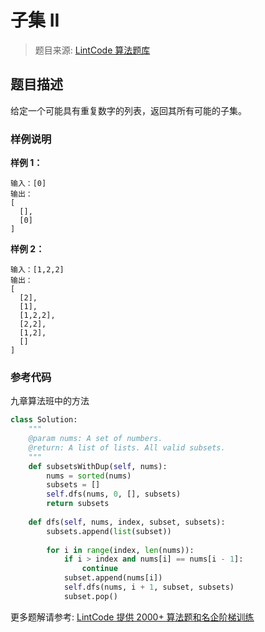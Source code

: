 # 子集 II
 > 题目来源: [LintCode 算法题库](https://www.lintcode.com/problem/subsets-ii/?utm_source=sc-github-wzz)
 ## 题目描述
 给定一个可能具有重复数字的列表，返回其所有可能的子集。
 ### 样例说明
 **样例 1：**
```
输入：[0]
输出：
[
  [],
  [0]
]
```
**样例 2：**
```
输入：[1,2,2]
输出：
[
  [2],
  [1],
  [1,2,2],
  [2,2],
  [1,2],
  []
]
```
 ### 参考代码
 九章算法班中的方法
```python
class Solution:
    """
    @param nums: A set of numbers.
    @return: A list of lists. All valid subsets.
    """
    def subsetsWithDup(self, nums):
        nums = sorted(nums)
        subsets = []
        self.dfs(nums, 0, [], subsets)
        return subsets
        
    def dfs(self, nums, index, subset, subsets):
        subsets.append(list(subset))
        
        for i in range(index, len(nums)):
            if i > index and nums[i] == nums[i - 1]:
                continue
            subset.append(nums[i])
            self.dfs(nums, i + 1, subset, subsets)
            subset.pop()
```
 更多题解请参考: [LintCode 提供 2000+ 算法题和名企阶梯训练](https://www.lintcode.com/problem/?utm_source=sc-github-wzz)